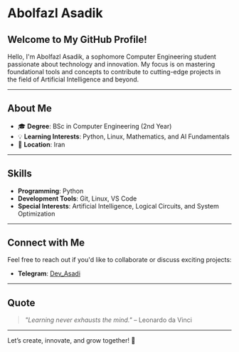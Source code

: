 # Abolfazl Asadik  

## Welcome to My GitHub Profile!  

Hello, I'm Abolfazl Asadik, a sophomore Computer Engineering student passionate about technology and innovation. My focus is on mastering foundational tools and concepts to contribute to cutting-edge projects in the field of Artificial Intelligence and beyond.  

---

## About Me  

- 🎓 **Degree**: BSc in Computer Engineering (2nd Year)  
- 💡 **Learning Interests**: Python, Linux, Mathematics, and AI Fundamentals  
- 📍 **Location**: Iran  

---

## Skills  

- **Programming**: Python
- **Development Tools**: Git, Linux, VS Code  
- **Special Interests**: Artificial Intelligence, Logical Circuits, and System Optimization  

---

## Connect with Me  

Feel free to reach out if you'd like to collaborate or discuss exciting projects:  
- **Telegram**: [Dev_Asadi](https://t.me/Dev_Asadi)  

---

## Quote  

> _"Learning never exhausts the mind."_ – Leonardo da Vinci  

---

Let’s create, innovate, and grow together! 🚀  
 

